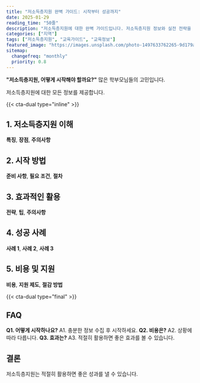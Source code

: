 ```yaml
---
title: "저소득층지원 완벽 가이드: 시작부터 성공까지"
date: 2025-01-29
reading_time: "50줄"
description: "저소득층지원에 대한 완벽 가이드입니다. 저소득층지원 정보와 실전 전략을 제공합니다."
categories: ["지역"]
tags: ["저소득층지원", "교육가이드", "교육정보"]
featured_image: "https://images.unsplash.com/photo-1497633762265-9d179a990aa6?auto=format&fit=crop&q=80"
sitemap:
  changefreq: "monthly"
  priority: 0.8
---
```


**"저소득층지원, 어떻게 시작해야 할까요?"** 많은 학부모님들의 고민입니다.

저소득층지원에 대한 모든 정보를 제공합니다.

{{< cta-dual type="inline" >}}

## 1. 저소득층지원 이해

**특징**, **장점**, **주의사항**

## 2. 시작 방법

**준비 사항**, **필요 조건**, **절차**

## 3. 효과적인 활용

**전략**, **팁**, **주의사항**

## 4. 성공 사례

**사례 1**, **사례 2**, **사례 3**

## 5. 비용 및 지원

**비용**, **지원 제도**, **절감 방법**

{{< cta-dual type="final" >}}

## FAQ

**Q1. 어떻게 시작하나요?** A1. 충분한 정보 수집 후 시작하세요.
**Q2. 비용은?** A2. 상황에 따라 다릅니다.
**Q3. 효과는?** A3. 적절히 활용하면 좋은 효과를 볼 수 있습니다.

## 결론

저소득층지원는 적절히 활용하면 좋은 성과를 낼 수 있습니다.

